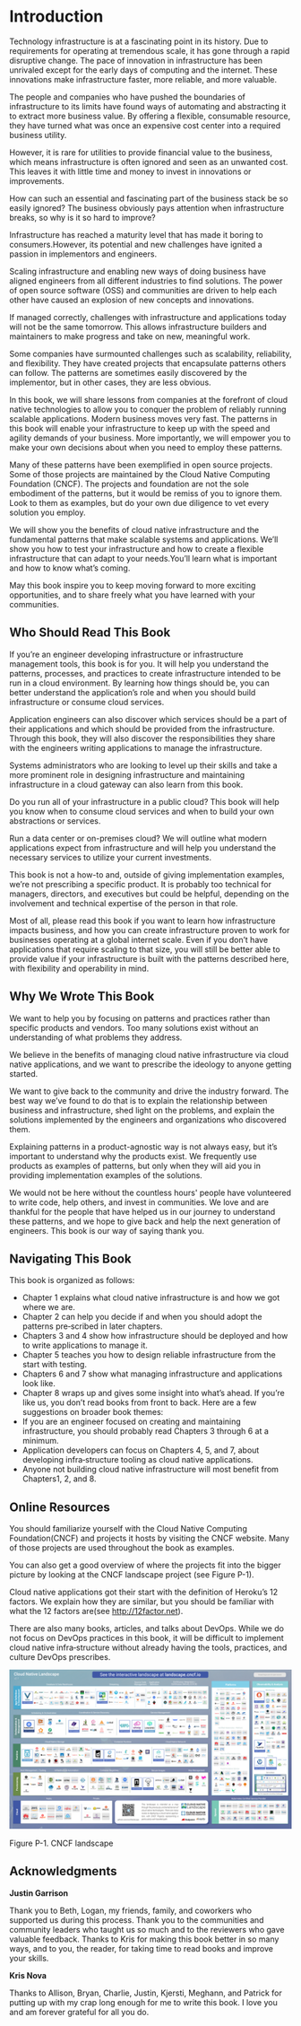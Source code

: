 # Introduction

Technology infrastructure is at a fascinating point in its history. Due to requirements for operating at tremendous scale, it has gone through a rapid disruptive change. The pace of innovation in infrastructure has been unrivaled except for the early days of computing and the internet. These innovations make infrastructure faster, more reliable, and more valuable.

The people and companies who have pushed the boundaries of infrastructure to its limits have found ways of automating and abstracting it to extract more business value. By offering a flexible, consumable resource, they have turned what was once an expensive cost center into a required business utility.

However, it is rare for utilities to provide financial value to the business, which means infrastructure is often ignored and seen as an unwanted cost. This leaves it with little time and money to invest in innovations or improvements.

How can such an essential and fascinating part of the business stack be so easily ignored? The business obviously pays attention when infrastructure breaks, so why is it so hard to improve?

Infrastructure has reached a maturity level that has made it boring to consumers.However, its potential and new challenges have ignited a passion in implementors and engineers.

Scaling infrastructure and enabling new ways of doing business have aligned engineers from all different industries to find solutions. The power of open source software (OSS) and communities are driven to help each other have caused an explosion of new concepts and innovations.

If managed correctly, challenges with infrastructure and applications today will not be the same tomorrow. This allows infrastructure builders and maintainers to make progress and take on new, meaningful work.

Some companies have surmounted challenges such as scalability, reliability, and flexibility. They have created projects that encapsulate patterns others can follow. The patterns are sometimes easily discovered by the implementor, but in other cases, they are less obvious.

In this book, we will share lessons from companies at the forefront of cloud native technologies to allow you to conquer the problem of reliably running scalable applications. Modern business moves very fast. The patterns in this book will enable your infrastructure to keep up with the speed and agility demands of your business. More importantly, we will empower you to make your own decisions about when you need to employ these patterns.

Many of these patterns have been exemplified in open source projects. Some of those projects are maintained by the Cloud Native Computing Foundation (CNCF). The projects and foundation are not the sole embodiment of the patterns, but it would be remiss of you to ignore them. Look to them as examples, but do your own due diligence to vet every solution you employ.

We will show you the benefits of cloud native infrastructure and the fundamental patterns that make scalable systems and applications. We’ll show you how to test your infrastructure and how to create a flexible infrastructure that can adapt to your needs.You’ll learn what is important and how to know what’s coming.

May this book inspire you to keep moving forward to more exciting opportunities, and to share freely what you have learned with your communities.

## Who Should Read This Book

If you’re an engineer developing infrastructure or infrastructure management tools, this book is for you. It will help you understand the patterns, processes, and practices to create infrastructure intended to be run in a cloud environment. By learning how things should be, you can better understand the application’s role and when you should build infrastructure or consume cloud services.

Application engineers can also discover which services should be a part of their applications and which should be provided from the infrastructure. Through this book, they will also discover the responsibilities they share with the engineers writing applications to manage the infrastructure.

Systems administrators who are looking to level up their skills and take a more prominent role in designing infrastructure and maintaining infrastructure in a cloud gateway can also learn from this book.

Do you run all of your infrastructure in a public cloud? This book will help you know when to consume cloud services and when to build your own abstractions or services.

Run a data center or on-premises cloud? We will outline what modern applications expect from infrastructure and will help you understand the necessary services to utilize your current investments.

This book is not a how-to and, outside of giving implementation examples, we’re not prescribing a specific product. It is probably too technical for managers, directors, and executives but could be helpful, depending on the involvement and technical expertise of the person in that role.

Most of all, please read this book if you want to learn how infrastructure impacts business, and how you can create infrastructure proven to work for businesses operating at a global internet scale. Even if you don’t have applications that require scaling to that size, you will still be better able to provide value if your infrastructure is built with the patterns described here, with flexibility and operability in mind.

## Why We Wrote This Book

We want to help you by focusing on patterns and practices rather than specific products and vendors. Too many solutions exist without an understanding of what problems they address.

We believe in the benefits of managing cloud native infrastructure via cloud native applications, and we want to prescribe the ideology to anyone getting started.

We want to give back to the community and drive the industry forward. The best way we’ve found to do that is to explain the relationship between business and infrastructure, shed light on the problems, and explain the solutions implemented by the engineers and organizations who discovered them.

Explaining patterns in a product-agnostic way is not always easy, but it’s important to understand why the products exist. We frequently use products as examples of patterns, but only when they will aid you in providing implementation examples of the solutions.

We would not be here without the countless hours' people have volunteered to write code, help others, and invest in communities. We love and are thankful for the people that have helped us in our journey to understand these patterns, and we hope to give back and help the next generation of engineers. This book is our way of saying thank you.

## Navigating This Book

This book is organized as follows:

- Chapter 1 explains what cloud native infrastructure is and how we got where we
  are.
- Chapter 2 can help you decide if and when you should adopt the patterns pre‐scribed in later chapters.
- Chapters 3 and 4 show how infrastructure should be deployed and how to write applications to manage it.
- Chapter 5 teaches you how to design reliable infrastructure from the start with testing.
- Chapters 6 and 7 show what managing infrastructure and applications look like.
- Chapter 8 wraps up and gives some insight into what’s ahead.
  If you’re like us, you don’t read books from front to back. Here are a few suggestions on broader book themes:
- If you are an engineer focused on creating and maintaining infrastructure, you should probably read Chapters 3 through 6 at a minimum.
- Application developers can focus on Chapters 4, 5, and 7, about developing infra‐structure tooling as cloud native applications.
- Anyone not building cloud native infrastructure will most benefit from Chapters1, 2, and 8.

## Online Resources

You should familiarize yourself with the Cloud Native Computing Foundation(CNCF) and projects it hosts by visiting the CNCF website. Many of those projects are used throughout the book as examples.

You can also get a good overview of where the projects fit into the bigger picture by looking at the CNCF landscape project (see Figure P-1).

Cloud native applications got their start with the definition of Heroku’s 12 factors. We explain how they are similar, but you should be familiar with what the 12 factors are(see http://12factor.net).

There are also many books, articles, and talks about DevOps. While we do not focus on DevOps practices in this book, it will be difficult to implement cloud native infra‐structure without already having the tools, practices, and culture DevOps prescribes.

![f01](../images/f01.png)

Figure P-1. CNCF landscape

## Acknowledgments

**Justin Garrison**

Thank you to Beth, Logan, my friends, family, and coworkers who supported us during this process. Thank you to the communities and community leaders who taught us so much and to the reviewers who gave valuable feedback. Thanks to Kris for making this book better in so many ways, and to you, the reader, for taking time to read books and improve your skills.

**Kris Nova**

Thanks to Allison, Bryan, Charlie, Justin, Kjersti, Meghann, and Patrick for putting up with my crap long enough for me to write this book. I love you and am forever grateful for all you do.